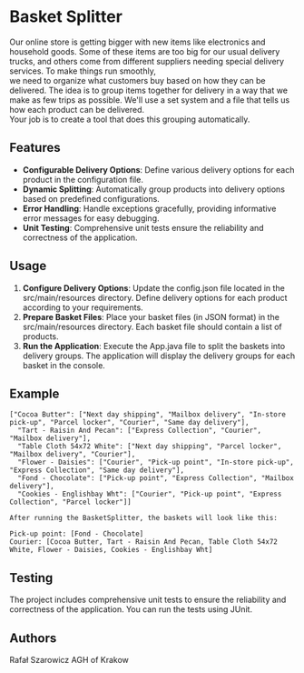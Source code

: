 # Basket Splitter
Our online store is getting bigger with new items like electronics and household goods. Some of these items are too big for our usual delivery trucks, and others come from different suppliers needing special delivery services. To make things run smoothly,</br > we need to organize what customers buy based on how they can be delivered. The idea is to group items together for delivery in a way that we make as few trips as possible. We'll use a set system and a file that tells us how each product can be delivered.</br>Your job is to create a tool that does this grouping automatically.
## Features 
* **Configurable Delivery Options**: Define various delivery options for each product in the configuration file.
* **Dynamic Splitting**: Automatically group products into delivery options based on predefined configurations.
* **Error Handling**: Handle exceptions gracefully, providing informative error messages for easy debugging.
* **Unit Testing**: Comprehensive unit tests ensure the reliability and correctness of the application.
## Usage
1) **Configure Delivery Options**: Update the config.json file located in the src/main/resources directory. Define delivery options for each product according to your requirements.
2) **Prepare Basket Files**: Place your basket files (in JSON format) in the src/main/resources directory. Each basket file should contain a list of products.
3) **Run the Application**: Execute the App.java file to split the baskets into delivery groups. The application will display the delivery groups for each basket in the console.
## Example
````
["Cocoa Butter": ["Next day shipping", "Mailbox delivery", "In-store pick-up", "Parcel locker", "Courier", "Same day delivery"],
  "Tart - Raisin And Pecan": ["Express Collection", "Courier", "Mailbox delivery"],
  "Table Cloth 54x72 White": ["Next day shipping", "Parcel locker", "Mailbox delivery", "Courier"],
  "Flower - Daisies": ["Courier", "Pick-up point", "In-store pick-up", "Express Collection", "Same day delivery"],
  "Fond - Chocolate": ["Pick-up point", "Express Collection", "Mailbox delivery"],
  "Cookies - Englishbay Wht": ["Courier", "Pick-up point", "Express Collection", "Parcel locker"]]

After running the BasketSplitter, the baskets will look like this:

Pick-up point: [Fond - Chocolate]
Courier: [Cocoa Butter, Tart - Raisin And Pecan, Table Cloth 54x72 White, Flower - Daisies, Cookies - Englishbay Wht]
````
## Testing
The project includes comprehensive unit tests to ensure the reliability and correctness of the application. You can run the tests using JUnit.
## Authors
Rafał Szarowicz AGH of Krakow
